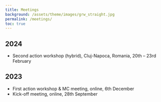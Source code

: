 ```yaml
---
title: Meetings
background: /assets/theme/images/grw_straight.jpg
permalink: /meetings/
toc: true
---
```


## 2024

- Second action workshop (hybrid), Cluj-Napoca, Romania, 20th – 23rd February

## 2023

- First action workshop & MC meeting, online, 6th December
- Kick-off meeting, online, 28th September
